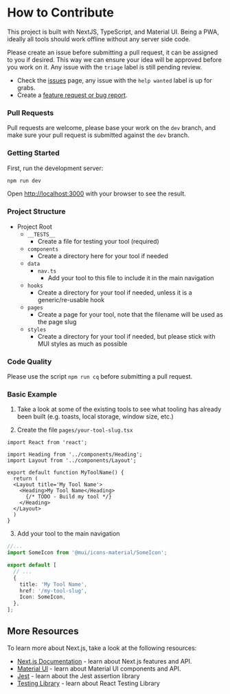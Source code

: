 # How to Contribute

This project is built with NextJS, TypeScript, and Material UI. Being a PWA, ideally all tools should work offline without any server side code.

Please create an issue before submitting a pull request, it can be assigned to you if desired. This way we can ensure your idea will be approved before you work on it. Any issue with the `triage` label is still pending review.

- Check the [issues](https://github.com/developertools-tech/developertools.tech/issues) page, any issue with the `help wanted` label is up for grabs.
- Create a [feature request or bug report](https://github.com/developertools-tech/developertools.tech/issues/new/choose).

### Pull Requests

Pull requests are welcome, please base your work on the `dev` branch, and make sure your pull request is submitted against the `dev` branch.

### Getting Started

First, run the development server:

```bash
npm run dev
```

Open [http://localhost:3000](http://localhost:3000) with your browser to see the result.

### Project Structure

- Project Root
  - `__TESTS__`
    - Create a file for testing your tool (required)
  - `components`
    - Create a directory here for your tool if needed
  - `data`
    - `nav.ts`
      - Add your tool to this file to include it in the main navigation
  - `hooks`
    - Create a directory for your tool if needed, unless it is a generic/re-usable hook
  - `pages`
    - Create a page for your tool, note that the filename will be used as the page slug
  - `styles`
    - Create a directory for your tool if needed, but please stick with MUI styles as much as possible

### Code Quality

Please use the script `npm run cq` before submitting a pull request.

### Basic Example

1. Take a look at some of the existing tools to see what tooling has already been built (e.g. toasts, local storage, window size, etc.)

2. Create the file `pages/your-tool-slug.tsx`

  ```tsx
  import React from 'react';

  import Heading from '../components/Heading';
  import Layout from '../components/Layout';

  export default function MyToolName() {
    return (
    <Layout title='My Tool Name'>
      <Heading>My Tool Name</Heading>
        {/* TODO - Build my tool */}
      </Heading>
    </Layout>
    )
  }
  ```

3. Add your tool to the main navigation

  ```ts
  //...
  import SomeIcon from '@mui/icons-material/SomeIcon';

  export default [
    // ...
    {
      title: 'My Tool Name',
      href: '/my-tool-slug',
      Icon: SomeIcon,
    },
  ];
  ```

## More Resources

To learn more about Next.js, take a look at the following resources:

- [Next.js Documentation](https://nextjs.org/docs) - learn about Next.js features and API.
- [Material UI](https://mui.com/material-ui) - learn about Material UI components and API.
- [Jest](https://jestjs.io/docs/getting-started) - learn about the Jest assertion library
- [Testing Library](https://testing-library.com/docs/react-testing-library/intro) - learn about React Testing Library
